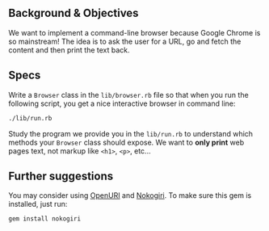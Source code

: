 ## Background & Objectives

We want to implement a command-line browser because Google Chrome is so mainstream! The idea is to ask the user for a URL, go and fetch the content and then print the text back.

## Specs

Write a `Browser` class in the `lib/browser.rb` file so that when you run the following script, you get a nice interactive browser in command line:

```bash
./lib/run.rb
```

Study the program we provide you in the `lib/run.rb` to understand
which methods your `Browser` class should expose. We want to **only print** web pages text, not markup like `<h1>`, `<p>`, etc...

## Further suggestions

You may consider using [OpenURI](http://www.ruby-doc.org/stdlib-2.2.0/libdoc/open-uri/rdoc/OpenURI.html) and [Nokogiri](http://www.rubydoc.info/github/sparklemotion/nokogiri). To make sure this gem is installed, just run:

```bash
gem install nokogiri
```
